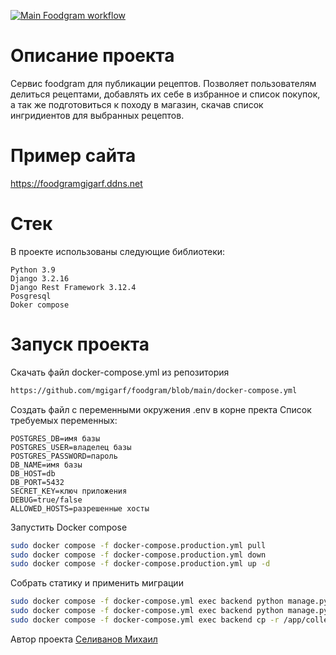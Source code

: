 [![Main Foodgram workflow](https://github.com/mgigarf/foodgram/actions/workflows/main.yml/badge.svg)](https://github.com/mgigarf/foodgram/actions/workflows/main.yml)

# Описание проекта

Сервис foodgram для публикации рецептов. Позволяет пользователям делиться рецептами, добавлять их себе в избранное и список покупок, а так же подготовиться к походу в магазин, скачав список ингридиентов для выбранных рецептов.

# Пример сайта
https://foodgramgigarf.ddns.net

# Стек
В проекте использованы следующие библиотеки:

    Python 3.9
    Django 3.2.16
    Django Rest Framework 3.12.4
    Posgresql
    Doker compose

# Запуск проекта
Скачать файл docker-compose.yml из репозитория 
``` bash
https://github.com/mgigarf/foodgram/blob/main/docker-compose.yml
```
Создать файл с переменными окружения .env в корне пректа
Список требуемых переменных:

    POSTGRES_DB=имя базы
    POSTGRES_USER=владелец базы
    POSTGRES_PASSWORD=пароль
    DB_NAME=имя базы
    DB_HOST=db
    DB_PORT=5432
    SECRET_KEY=ключ приложения
    DEBUG=true/false
    ALLOWED_HOSTS=разрешенные хосты

Запустить Docker compose 
``` bash
sudo docker compose -f docker-compose.production.yml pull
sudo docker compose -f docker-compose.production.yml down
sudo docker compose -f docker-compose.production.yml up -d
```

Собрать статику и применить миграции
``` bash
sudo docker compose -f docker-compose.yml exec backend python manage.py migrate
sudo docker compose -f docker-compose.yml exec backend python manage.py collectstatic
sudo docker compose -f docker-compose.yml exec backend cp -r /app/collected_static/. /backend_static/static/ 
```

Автор проекта 
[Селиванов Михаил](https://github.com/mgigarf)